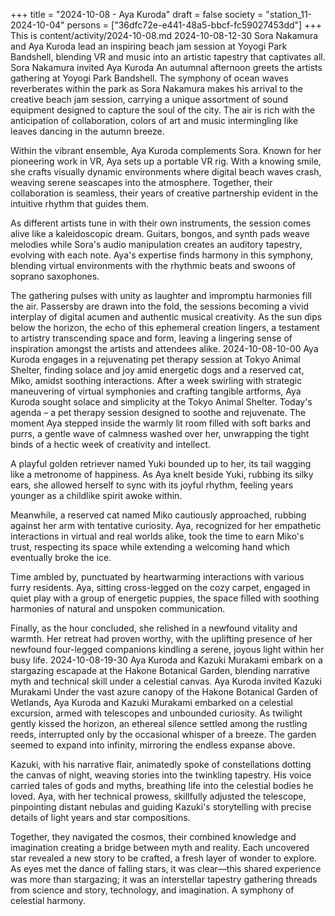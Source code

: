 +++
title = "2024-10-08 - Aya Kuroda"
draft = false
society = "station_11-2024-10-04"
persons = ["36dfc72e-e441-48a5-bbcf-fc59027453dd"]
+++
This is content/activity/2024-10-08.md
2024-10-08-12-30
Sora Nakamura and Aya Kuroda lead an inspiring beach jam session at Yoyogi Park Bandshell, blending VR and music into an artistic tapestry that captivates all.
Sora Nakamura invited Aya Kuroda
An autumnal afternoon greets the artists gathering at Yoyogi Park Bandshell. The symphony of ocean waves reverberates within the park as Sora Nakamura makes his arrival to the creative beach jam session, carrying a unique assortment of sound equipment designed to capture the soul of the city. The air is rich with the anticipation of collaboration, colors of art and music intermingling like leaves dancing in the autumn breeze.

Within the vibrant ensemble, Aya Kuroda complements Sora. Known for her pioneering work in VR, Aya sets up a portable VR rig. With a knowing smile, she crafts visually dynamic environments where digital beach waves crash, weaving serene seascapes into the atmosphere. Together, their collaboration is seamless, their years of creative partnership evident in the intuitive rhythm that guides them.

As different artists tune in with their own instruments, the session comes alive like a kaleidoscopic dream. Guitars, bongos, and synth pads weave melodies while Sora's audio manipulation creates an auditory tapestry, evolving with each note. Aya's expertise finds harmony in this symphony, blending virtual environments with the rhythmic beats and swoons of soprano saxophones.

The gathering pulses with unity as laughter and impromptu harmonies fill the air. Passersby are drawn into the fold, the sessions becoming a vivid interplay of digital acumen and authentic musical creativity. As the sun dips below the horizon, the echo of this ephemeral creation lingers, a testament to artistry transcending space and form, leaving a lingering sense of inspiration amongst the artists and attendees alike.
2024-10-08-10-00
Aya Kuroda engages in a rejuvenating pet therapy session at Tokyo Animal Shelter, finding solace and joy amid energetic dogs and a reserved cat, Miko, amidst soothing interactions.
After a week swirling with strategic maneuvering of virtual symphonies and crafting tangible artforms, Aya Kuroda sought solace and simplicity at the Tokyo Animal Shelter. Today's agenda – a pet therapy session designed to soothe and rejuvenate. The moment Aya stepped inside the warmly lit room filled with soft barks and purrs, a gentle wave of calmness washed over her, unwrapping the tight binds of a hectic week of creativity and intellect.

A playful golden retriever named Yuki bounded up to her, its tail wagging like a metronome of happiness. As Aya knelt beside Yuki, rubbing its silky ears, she allowed herself to sync with its joyful rhythm, feeling years younger as a childlike spirit awoke within.

Meanwhile, a reserved cat named Miko cautiously approached, rubbing against her arm with tentative curiosity. Aya, recognized for her empathetic interactions in virtual and real worlds alike, took the time to earn Miko's trust, respecting its space while extending a welcoming hand which eventually broke the ice.

Time ambled by, punctuated by heartwarming interactions with various furry residents. Aya, sitting cross-legged on the cozy carpet, engaged in quiet play with a group of energetic puppies, the space filled with soothing harmonies of natural and unspoken communication.

Finally, as the hour concluded, she relished in a newfound vitality and warmth. Her retreat had proven worthy, with the uplifting presence of her newfound four-legged companions kindling a serene, joyous light within her busy life.
2024-10-08-19-30
Aya Kuroda and Kazuki Murakami embark on a stargazing escapade at the Hakone Botanical Garden, blending narrative myth and technical skill under a celestial canvas.
Aya Kuroda invited Kazuki Murakami
Under the vast azure canopy of the Hakone Botanical Garden of Wetlands, Aya Kuroda and Kazuki Murakami embarked on a celestial excursion, armed with telescopes and unbounded curiosity. As twilight gently kissed the horizon, an ethereal silence settled among the rustling reeds, interrupted only by the occasional whisper of a breeze. The garden seemed to expand into infinity, mirroring the endless expanse above.

Kazuki, with his narrative flair, animatedly spoke of constellations dotting the canvas of night, weaving stories into the twinkling tapestry. His voice carried tales of gods and myths, breathing life into the celestial bodies he loved. Aya, with her technical prowess, skillfully adjusted the telescope, pinpointing distant nebulas and guiding Kazuki's storytelling with precise details of light years and star compositions.

Together, they navigated the cosmos, their combined knowledge and imagination creating a bridge between myth and reality. Each uncovered star revealed a new story to be crafted, a fresh layer of wonder to explore. As eyes met the dance of falling stars, it was clear—this shared experience was more than stargazing; it was an interstellar tapestry gathering threads from science and story, technology, and imagination. A symphony of celestial harmony.

